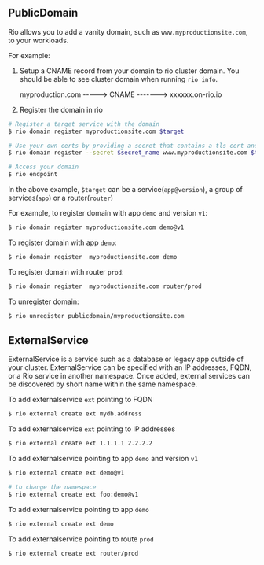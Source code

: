 ## PublicDomain

Rio allows you to add a vanity domain, such as `www.myproductionsite.com`, to your workloads.

For example:

1. Setup a CNAME record from your domain to rio cluster domain. You should be able to see cluster domain when running `rio info`.

    myproduction.com -----> CNAME -------> xxxxxx.on-rio.io

2. Register the domain in rio
```bash
# Register a target service with the domain
$ rio domain register myproductionsite.com $target

# Use your own certs by providing a secret that contains a tls cert and key instead of the default LetsEncrypt certs. The secret has to be created first in system namespace.
$ rio domain register --secret $secret_name www.myproductionsite.com $target

# Access your domain 
$ rio endpoint
```

In the above example, `$target` can be a service(`app@version`), a group of services(`app`) or a router(`router`)

For example, to register domain with app `demo` and version `v1`:

```bash
$ rio domain register myproductionsite.com demo@v1
```

To register domain with app `demo`:

```bash
$ rio domain register  myproductionsite.com demo
```

To register domain with router `prod`:

```bash
$ rio domain register  myproductionsite.com router/prod
```

To unregister domain:

```bash
$ rio unregister publicdomain/myproductionsite.com 
```

## ExternalService

ExternalService is a service such as a database or legacy app outside of your cluster. 
ExternalService can be specified with an IP addresses, FQDN, or a Rio service in another namespace. 
Once added, external services can be discovered by short name within the same namespace.

To add externalservice `ext` pointing to FQDN

```bash
$ rio external create ext mydb.address
```

To add externalservice `ext` pointing to IP addresses

```bash
$ rio external create ext 1.1.1.1 2.2.2.2
```

To add externalservice pointing to app `demo` and version `v1`

```bash
$ rio external create ext demo@v1

# to change the namespace
$ rio external create ext foo:demo@v1
```

To add externalservice pointing to app `demo` 

```bash
$ rio external create ext demo
```

To add externalservice pointing to route `prod`

```bash
$ rio external create ext router/prod
```